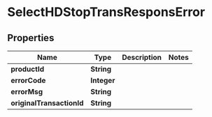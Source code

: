 

# SelectHDStopTransResponsError


## Properties

Name | Type | Description | Notes
------------ | ------------- | ------------- | -------------
**productId** | **String** |  | 
**errorCode** | **Integer** |  | 
**errorMsg** | **String** |  | 
**originalTransactionId** | **String** |  | 



